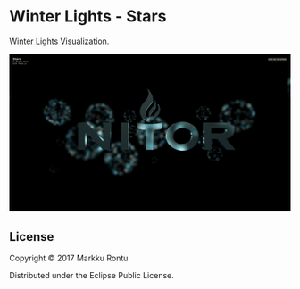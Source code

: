 # Winter Lights - Stars

[Winter Lights Visualization](http://macroz.github.io/stars/).

![Winter Lights](stars.png?raw=true)

## License

Copyright © 2017 Markku Rontu

Distributed under the Eclipse Public License.
